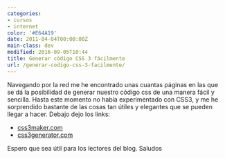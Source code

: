 ```yaml
---
categories:
- cursos
- internet
color: '#E64A19'
date: 2011-04-04T00:00:00Z
main-class: dev
modified: 2016-09-05T10:44
title: Generar código CSS 3 fácilmente
url: /generar-codigo-css-3-facilmente/
---
```


Navegando por la red me he encontrado unas cuantas páginas en las que se dá la posibilidad de generar nuestro código css de una manera fácil y sencilla. Hasta este momento no había experimentado con CSS3, y me he sorprendido bastante de las cosas tan útiles y elegantes que se pueden llegar a hacer. Debajo dejo los links:

<!--ad-->

- [css3maker.com][2]
- [css3generator.com][3]

Espero que sea útil para los lectores del blog. Saludos

 [2]: http://www.css3maker.com/
 [3]: http://css3generator.com/

